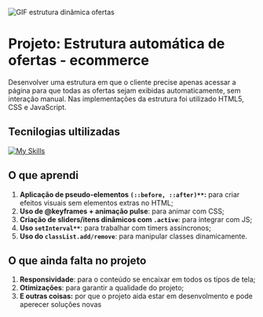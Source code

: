 <!--- # "Can be a image or a gift from the project pages" -->


![GIF estrutura dinâmica ofertas](https://github.com/user-attachments/assets/bbd34096-e404-48e1-a0f9-1bda7e3e6821)


# Projeto: Estrutura automática de ofertas - ecommerce

Desenvolver uma estrutura em que o cliente precise apenas acessar a página para que todas as ofertas sejam exibidas automaticamente, sem interação manual. Nas implementações da estrutura foi utilizado HTML5, CSS e JavaScript.

## Tecnilogias ultilizadas

<!--- # "Verify icons availability here https://github.com/tandpfun/skill-icons" -->

[![My Skills](https://skillicons.dev/icons?i=js,html,css)](https://skillicons.dev)

## O que aprendi

1. **Aplicação de pseudo-elementos `(::before, ::after)**`:** para criar efeitos visuais sem elementos extras no HTML;
2. **Uso de @keyframes + animação pulse**: para animar com CSS;
3. **Criação de sliders/itens dinâmicos com `.active`**: para integrar com JS;
4. **Uso `setInterval**`**: para trabalhar com timers assíncronos;
5. **Uso do `classList.add/remove`**: para manipular classes dinamicamente.

## O que ainda falta no projeto

1. **Responsividade**: para o conteúdo se encaixar em todos os tipos de tela;
2. **Otimizações**: para garantir a qualidade do projeto;
3. **E outras coisas:** por que o projeto aida estar em desenvolmento e pode aperecer soluções novas
